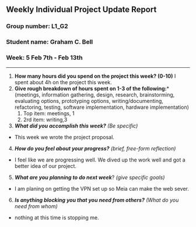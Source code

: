 ## Weekly Individual Project Update Report
### Group number: L1_G2
### Student name: Graham C. Bell
### Week: 5 Feb 7th - Feb 13th
___
1. **How many hours did you spend on the project this week? (0-10)**
I spent about 4h on the project this week.
2. **Give rough breakdown of hours spent on 1-3 of the following:***
   (meetings, information gathering, design, research, brainstorming, evaluating options, prototyping options, writing/documenting, refactoring, testing, software implementation, hardware implementation)
   1. Top item: meetings, 1
   3. 2rd item: writing,3
3. ***What did you accomplish this week?*** _(Be specific)_
  - This week we wrote the project proposal.
4. ***How do you feel about your progress?*** _(brief, free-form reflection)_
  - I feel like we are progressing well. We dived up the work well and got a better idea of our project. 
5. ***What are you planning to do next week***? _(give specific goals)_
  - I am planing on getting the VPN set up so Meia can make the web sever.
6. ***Is anything blocking you that you need from others?*** _(What do you need from whom)_
  - nothing at this time is stopping me.

